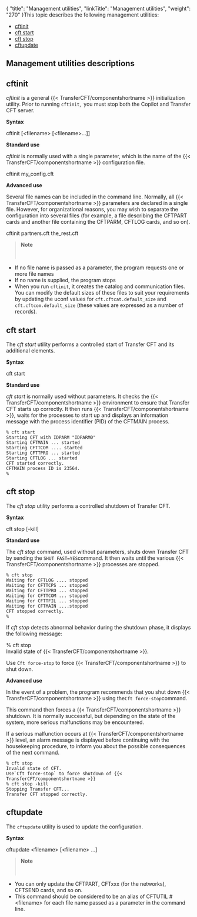 {
    "title": "Management  utilities",
    "linkTitle": "Management utilities",
    "weight": "270"
}This topic describes the following management utilities:

- [cftinit](#cftinit)
- [cft start](#cftstart)
- [cft stop](#cftstop)
- [cftupdate](#cftupdate)

## Management utilities descriptions

<span id="cftinit"></span>

## cftinit

*cftinit* is a general {{< TransferCFT/componentshortname  >}}
initialization utility. Prior to running `cftinit`,` `you must stop both the Copilot and Transfer CFT server.

**Syntax**

cftinit \[&lt;filename> \[&lt;filename>...\]\]

**Standard use**

*cftinit* is normally used with a single
parameter, which is the name of the {{< TransferCFT/componentshortname  >}} configuration file.

cftinit my\_config.cft

**Advanced use**

Several file names can be included in the command line. Normally, all
{{< TransferCFT/componentshortname  >}} parameters are declared in a single file. However, for organizational
reasons, you may wish to separate the configuration into several files
(for example, a file describing the CFTPART cards and another file containing
the CFTPARM, CFTLOG cards, and so on).

cftinit partners.cft the\_rest.cft

> **Note**
>
>  

- If no file name
    is passed as a parameter, the program requests one or more file names
- If no name is supplied,
    the program stops
- When you run `cftinit`, it creates the catalog and communication files. You can modify the default sizes of these files to suit your requirements by updating the uconf values for `cft.cftcat.default_size` and `cft.cftcom.default_size` (these values are expressed as a number of records).

<span id="cftstart"></span>

## cft start

The *cft start* utility performs a controlled start of Transfer
CFT and its additional elements.

**Syntax**

cft start

**Standard use**

*cft start* is normally used without
parameters. It checks the {{< TransferCFT/componentshortname  >}} environment to ensure that Transfer
CFT starts up correctly. It then runs {{< TransferCFT/componentshortname  >}}, waits for the processes
to start up and displays an information message with the process identifier
(PID) of the CFTMAIN process.

```
% cft start
Starting CFT with IDPARM "IDPARM0"
Starting CFTMAIN ... started
Starting CFTTCOM .... started
Starting CFTTPRO ... started
Starting CFTLOG ... started
CFT started correctly.
CFTMAIN process ID is 23564.
%
```
<span id="cftstop"></span>

## cft stop

The *cft stop* utility performs a controlled shutdown of Transfer
CFT.

**Syntax**

cft stop \[-kill\]

**Standard use**

The *cft stop* command, used without parameters, shuts down Transfer
CFT by sending the `SHUT FAST=YES`command. It then waits until the
various {{< TransferCFT/componentshortname  >}} processes are stopped.

```
% cft stop
Waiting for CFTLOG .... stopped
Waiting for CFTTCPS ... stopped
Waiting for CFTTPRO ... stopped
Waiting for CFTTCOM ... stopped
Waiting for CFTTFIL ... stopped
Waiting for CFTMAIN ....stopped
CFT stopped correctly.
%
```

If *cft stop* detects abnormal behavior during the shutdown phase,
it displays the following message:

% cft stop  
Invalid state of {{< TransferCFT/componentshortname  >}}.

Use `Cft force-stop` to force {{< TransferCFT/componentshortname  >}} to shut down.

**Advanced use**

In the event of a problem, the program recommends that you shut down
{{< TransferCFT/componentshortname  >}} using the`Cft force-stop`command.

This command then forces a {{< TransferCFT/componentshortname  >}} shutdown. It is normally successful,
but depending on the state of the system, more serious malfunctions may
be encountered.

If a serious malfunction occurs at {{< TransferCFT/componentshortname  >}} level, an alarm message
is displayed before continuing with the housekeeping procedure, to inform
you about the possible consequences of the next command.

```
% cft stop
Invalid state of CFT.
Use`Cft force-stop` to force shutdown of {{< TransferCFT/componentshortname >}}
% cft stop -kill
Stopping Transfer CFT...
Transfer CFT stopped correctly.
```
<span id="cftupdate"></span>

## cftupdate

The `cftupdate` utility is used to update the configuration.

**Syntax**

cftupdate &lt;filename> \[&lt;filename> ...\]

> **Note**
>
>  

- You can only update
    the CFTPART, CFTxxx (for the networks), CFTSEND cards, and so on.
- This command should
    be considered to be an alias of CFTUTIL #&lt;filename> for each file
    name passed as a parameter in the command line.
